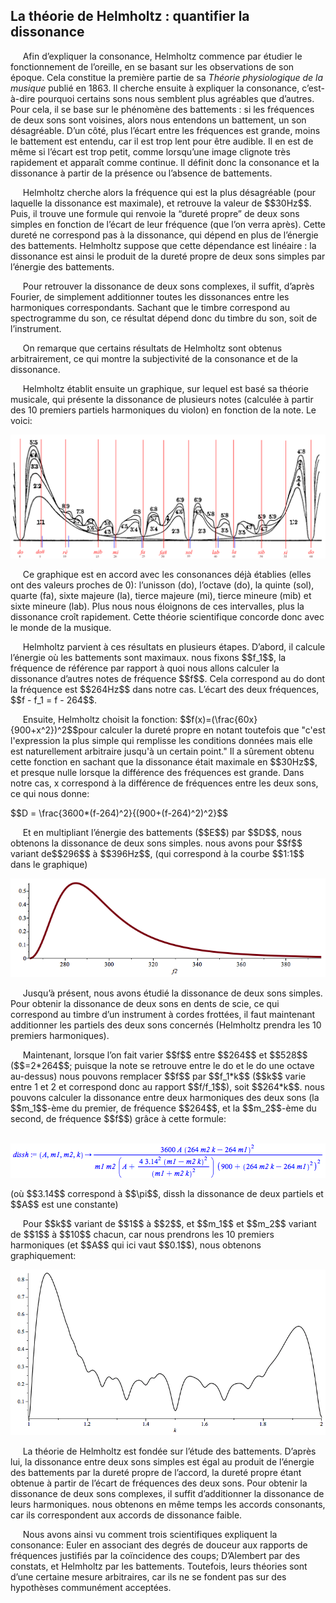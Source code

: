 ## La théorie de Helmholtz : quantifier la dissonance

<p>&nbsp;&nbsp;&nbsp;&nbsp;
    Afin d&rsquo;expliquer la consonance, Helmholtz commence par &eacute;tudier le fonctionnement de l&rsquo;oreille, en se basant sur les observations de son &eacute;poque. Cela constitue la premi&egrave;re partie de sa <em>Th&eacute;orie physiologique de la musique</em> publi&eacute; en 1863. Il cherche ensuite &agrave; expliquer la consonance, c&rsquo;est-&agrave;-dire pourquoi certains sons nous semblent plus agr&eacute;ables que d&rsquo;autres. Pour cela, il se base sur le ph&eacute;nom&egrave;ne des battements : si les fr&eacute;quences de deux sons sont voisines, alors nous entendons un battement, un son d&eacute;sagr&eacute;able. D&rsquo;un c&ocirc;t&eacute;, plus l&rsquo;&eacute;cart entre les fr&eacute;quences est grande, moins le battement est entendu, car il est trop lent pour &ecirc;tre audible. Il en est de m&ecirc;me si l&rsquo;&eacute;cart est trop petit, comme lorsqu&rsquo;une image clignote tr&egrave;s rapidement et appara&icirc;t comme continue. Il d&eacute;finit donc la consonance et la dissonance &agrave; partir de la pr&eacute;sence ou l&rsquo;absence de battements. </p>
<p>&nbsp;&nbsp;&nbsp;&nbsp;
    Helmholtz cherche alors la fr&eacute;quence qui est la plus d&eacute;sagr&eacute;able (pour laquelle la dissonance est maximale), et retrouve la valeur de $$30Hz$$. Puis, il trouve une formule qui renvoie la &ldquo;duret&eacute; propre&rdquo; de deux sons simples en fonction de l&rsquo;&eacute;cart de leur fr&eacute;quence (que l&rsquo;on verra apr&egrave;s). Cette duret&eacute; ne correspond pas &agrave; la dissonance, qui d&eacute;pend en plus de l&rsquo;&eacute;nergie des battements. Helmholtz suppose que cette d&eacute;pendance est lin&eacute;aire : la dissonance est ainsi le produit de la duret&eacute; propre de deux sons simples par l&rsquo;&eacute;nergie des battements.</p>
<p>&nbsp;&nbsp;&nbsp;&nbsp;
    Pour retrouver la dissonance de deux sons complexes, il suffit, d&rsquo;apr&egrave;s Fourier, de simplement additionner toutes les dissonances entre les harmoniques correspondants. Sachant que le timbre correspond au spectrogramme du son, ce r&eacute;sultat d&eacute;pend donc du timbre du son, soit de l&rsquo;instrument. </p>
<p>&nbsp;&nbsp;&nbsp;&nbsp;
    On remarque que certains r&eacute;sultats de Helmholtz sont obtenus arbitrairement, ce qui montre la subjectivit&eacute; de la consonance et de la dissonance.</p>

<p>&nbsp;&nbsp;&nbsp;&nbsp;
    Helmholtz &eacute;tablit ensuite un graphique, sur lequel est bas&eacute; sa th&eacute;orie musicale, qui pr&eacute;sente la dissonance de plusieurs notes (calcul&eacute;e &agrave; partir des 10 premiers partiels harmoniques du violon) en fonction de la note. Le voici:</p>


![](../img/image8.png)

<p>&nbsp;&nbsp;&nbsp;&nbsp;
    Ce graphique est en accord avec les consonances d&eacute;j&agrave; &eacute;tablies (elles ont des valeurs proches de 0): l&rsquo;unisson (do), l&rsquo;octave (do), la quinte (sol), quarte (fa), sixte majeure (la), tierce majeure (mi), tierce mineure (mib) et sixte mineure (lab). Plus nous nous &eacute;loignons de ces intervalles, plus la dissonance cro&icirc;t rapidement. Cette th&eacute;orie scientifique concorde donc avec le monde de la musique.</p>

<p>&nbsp;&nbsp;&nbsp;&nbsp;
    Helmholtz parvient &agrave; ces r&eacute;sultats en plusieurs &eacute;tapes. D&rsquo;abord, il calcule l&rsquo;&eacute;nergie o&ugrave; les battements sont maximaux. nous fixons $$f_1$$, la fr&eacute;quence de r&eacute;f&eacute;rence par rapport &agrave; quoi nous allons calculer la dissonance d&rsquo;autres notes de fr&eacute;quence $$f$$. Cela correspond au do dont la fr&eacute;quence est $$264Hz$$ dans notre cas. L&rsquo;&eacute;cart des deux fr&eacute;quences, $$f - f_1 = f - 264$$.</p>
<p>&nbsp;&nbsp;&nbsp;&nbsp;
    Ensuite, Helmholtz choisit la fonction: $$f(x)=(\frac{60x}{900+x^2})^2$$pour calculer la duret&eacute; propre en notant toutefois que "c'est l'expression la plus simple qui remplisse les conditions donn&eacute;es mais elle est naturellement arbitraire jusqu'&agrave; un certain point." Il a s&ucirc;rement obtenu cette fonction en sachant que la dissonance &eacute;tait maximale en $$30Hz$$, et presque nulle lorsque la diff&eacute;rence des fr&eacute;quences est grande. Dans notre cas, x correspond &agrave; la diff&eacute;rence de fr&eacute;quences entre les deux sons, ce qui nous donne:</p>

<p>
$$D = \frac{3600*(f-264)^2}{(900+(f-264)^2)^2}$$
</p>

<p>&nbsp;&nbsp;&nbsp;&nbsp;
    Et en multipliant l&rsquo;&eacute;nergie des battements ($$E$$) par $$D$$, nous obtenons la dissonance de deux sons simples. nous avons pour $$f$$ variant de$$296$$ &agrave; $$396Hz$$, (qui correspond &agrave; la courbe $$1:1$$ dans le graphique)</p>

![](../img/image9.png)

<p>&nbsp;&nbsp;&nbsp;&nbsp;
    Jusqu&rsquo;&agrave; pr&eacute;sent, nous avons &eacute;tudi&eacute; la dissonance de deux sons simples. Pour obtenir la dissonance de deux sons en dents de scie, ce qui correspond au timbre d&rsquo;un instrument &agrave; cordes frott&eacute;es, il faut maintenant additionner les partiels des deux sons concern&eacute;s (Helmholtz prendra les 10 premiers harmoniques).</p>

<p>&nbsp;&nbsp;&nbsp;&nbsp;
    Maintenant, lorsque l&rsquo;on fait varier $$f$$ entre $$264$$ et $$528$$ ($$=2*264$$; puisque la note se retrouve entre le do et le do une octave au-dessus) nous pouvons remplacer $$f$$ par $$f_1*k$$ ($$k$$ varie entre 1 et 2 et correspond donc au rapport $$f/f_1$$), soit $$264*k$$. nous pouvons calculer la dissonance entre deux harmoniques des deux sons (la $$m_1$$-&egrave;me du premier, de fr&eacute;quence $$264$$, et la $$m_2$$-&egrave;me du second, de fr&eacute;quence $$f$$) gr&acirc;ce &agrave; cette formule:</p>


&nbsp;&nbsp;&nbsp;&nbsp;&nbsp;&nbsp;&nbsp;&nbsp;&nbsp;&nbsp;&nbsp;&nbsp;&nbsp;&nbsp;&nbsp;&nbsp;![](../img/image10.png)
<p>(o&ugrave; $$3.14$$ correspond &agrave; $$\pi$$, dissh la dissonance de deux partiels et $$A$$ est une constante)</p>
<p>&nbsp;&nbsp;&nbsp;&nbsp;
    Pour $$k$$ variant de $$1$$ &agrave; $$2$$, et $$m_1$$ et $$m_2$$ variant de $$1$$ &agrave; $$10$$ chacun, car nous prendrons les 10 premiers harmoniques (et $$A$$ qui ici vaut $$0.1$$), nous obtenons graphiquement:</p>

![](../img/image11.png)

<p>&nbsp;&nbsp;&nbsp;&nbsp;
    La th&eacute;orie de Helmholtz est fond&eacute;e sur l&rsquo;&eacute;tude des battements. D&rsquo;apr&egrave;s lui, la dissonance entre deux sons simples est &eacute;gal au produit de l&rsquo;&eacute;nergie des battements par la duret&eacute; propre de l&rsquo;accord, la duret&eacute; propre &eacute;tant obtenue &agrave; partir de l&rsquo;&eacute;cart de fr&eacute;quences des deux sons. Pour obtenir la dissonance de deux sons complexes, il suffit d&rsquo;additionner la dissonance de leurs harmoniques. nous obtenons en m&ecirc;me temps les accords consonants, car ils correspondent aux accords de dissonance faible.
</p>

<p>&nbsp;&nbsp;&nbsp;&nbsp;
    Nous avons ainsi vu comment trois scientifiques expliquent la consonance: Euler en associant des degr&eacute;s de douceur aux rapports de fr&eacute;quences justifi&eacute;s par la co&iuml;ncidence des coups; D&rsquo;Alembert par des constats, et Helmholtz par les battements. Toutefois, leurs th&eacute;ories sont d&rsquo;une certaine mesure arbitraires, car ils ne se fondent pas sur des hypoth&egrave;ses commun&eacute;ment accept&eacute;es. </p>
<p>&nbsp;&nbsp;&nbsp;&nbsp;<br /><br /></p>
